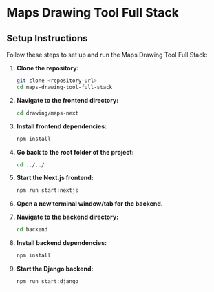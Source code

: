 # Maps Drawing Tool Full Stack

## Setup Instructions

Follow these steps to set up and run the Maps Drawing Tool Full Stack:

1. **Clone the repository:**
    ```sh
    git clone <repository-url>
    cd maps-drawing-tool-full-stack
    ```

2. **Navigate to the frontend directory:**
    ```sh
    cd drawing/maps-next
    ```

3. **Install frontend dependencies:**
    ```sh
    npm install
    ```

4. **Go back to the root folder of the project:**
    ```sh
    cd ../../
    ```

5. **Start the Next.js frontend:**
    ```sh
    npm run start:nextjs
    ```

6. **Open a new terminal window/tab for the backend.**

7. **Navigate to the backend directory:**
    ```sh
    cd backend
    ```

8. **Install backend dependencies:**
    ```sh
    npm install
    ```

9. **Start the Django backend:**
    ```sh
    npm run start:django
    ```

